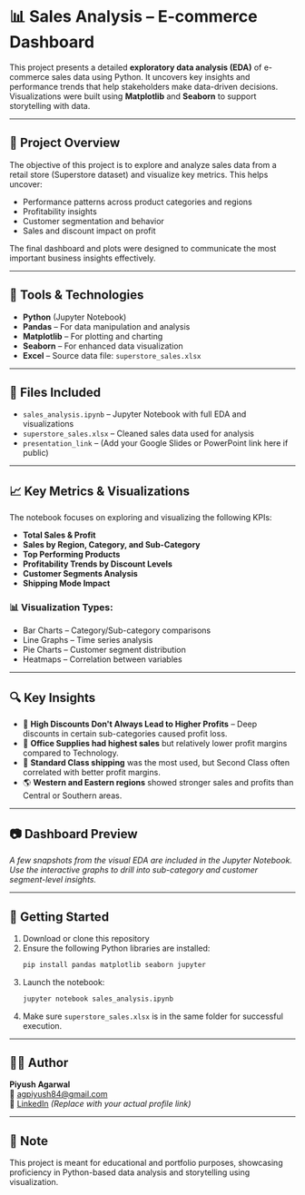 # 📊 Sales Analysis – E-commerce Dashboard

This project presents a detailed **exploratory data analysis (EDA)** of e-commerce sales data using Python. It uncovers key insights and performance trends that help stakeholders make data-driven decisions. Visualizations were built using **Matplotlib** and **Seaborn** to support storytelling with data.

---

## 📌 Project Overview

The objective of this project is to explore and analyze sales data from a retail store (Superstore dataset) and visualize key metrics. This helps uncover:

- Performance patterns across product categories and regions
- Profitability insights
- Customer segmentation and behavior
- Sales and discount impact on profit

The final dashboard and plots were designed to communicate the most important business insights effectively.

---

## 🧰 Tools & Technologies

- **Python** (Jupyter Notebook)
- **Pandas** – For data manipulation and analysis
- **Matplotlib** – For plotting and charting
- **Seaborn** – For enhanced data visualization
- **Excel** – Source data file: `superstore_sales.xlsx`

---

## 📁 Files Included

- `sales_analysis.ipynb` – Jupyter Notebook with full EDA and visualizations
- `superstore_sales.xlsx` – Cleaned sales data used for analysis
- `presentation_link` – (Add your Google Slides or PowerPoint link here if public)

---

## 📈 Key Metrics & Visualizations

The notebook focuses on exploring and visualizing the following KPIs:

- **Total Sales & Profit**
- **Sales by Region, Category, and Sub-Category**
- **Top Performing Products**
- **Profitability Trends by Discount Levels**
- **Customer Segments Analysis**
- **Shipping Mode Impact**

### 📊 Visualization Types:

- Bar Charts – Category/Sub-category comparisons
- Line Graphs – Time series analysis
- Pie Charts – Customer segment distribution
- Heatmaps – Correlation between variables

---

## 🔍 Key Insights

- 📌 **High Discounts Don't Always Lead to Higher Profits** – Deep discounts in certain sub-categories caused profit loss.
- 🛒 **Office Supplies had highest sales** but relatively lower profit margins compared to Technology.
- 🚚 **Standard Class shipping** was the most used, but Second Class often correlated with better profit margins.
- 🌎 **Western and Eastern regions** showed stronger sales and profits than Central or Southern areas.

---

## 📷 Dashboard Preview

_A few snapshots from the visual EDA are included in the Jupyter Notebook. Use the interactive graphs to drill into sub-category and customer segment-level insights._

---

## 🚀 Getting Started

1. Download or clone this repository
2. Ensure the following Python libraries are installed:
    ```bash
    pip install pandas matplotlib seaborn jupyter
    ```
3. Launch the notebook:
    ```bash
    jupyter notebook sales_analysis.ipynb
    ```
4. Make sure `superstore_sales.xlsx` is in the same folder for successful execution.

---

## 🙋‍♂️ Author

**Piyush Agarwal**  
📧 agpiyush84@gmail.com  
🔗 [LinkedIn](https://www.linkedin.com/in/your-profile/) _(Replace with your actual profile link)_

---

## 📌 Note

This project is meant for educational and portfolio purposes, showcasing proficiency in Python-based data analysis and storytelling using visualization.

